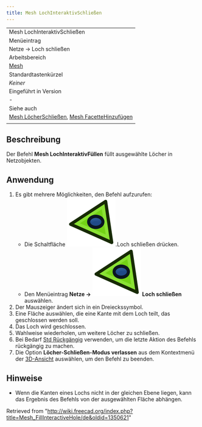 ```yaml
---
title: Mesh LochInteraktivSchließen
---
```


|                                                                                                                                    |
| ---------------------------------------------------------------------------------------------------------------------------------- |
| Mesh LochInteraktivSchließen                                                                                                       |
| Menüeintrag                                                                                                                        |
| Netze → Loch schließen                                                                                                             |
| Arbeitsbereich                                                                                                                     |
| [Mesh](/Mesh_Workbench/de "Mesh Workbench/de")                                                                                     |
| Standardtastenkürzel                                                                                                               |
| _Keiner_                                                                                                                           |
| Eingeführt in Version                                                                                                              |
| -                                                                                                                                  |
| Siehe auch                                                                                                                         |
| [Mesh LöcherSchließen](/Mesh_FillupHoles/de "Mesh FillupHoles/de"), [Mesh FacetteHinzufügen](/Mesh_AddFacet/de "Mesh AddFacet/de") |
|                                                                                                                                    |

## Beschreibung

Der Befehl **Mesh LochInteraktivFüllen** füllt ausgewählte Löcher in Netzobjekten.

## Anwendung

1. Es gibt mehrere Möglichkeiten, den Befehl aufzurufen:
   - Die Schaltfläche ![](/src/assets/images/Mesh_FillInteractiveHole.svg).Loch schließen drücken.
   - Den Menüeintrag **Netze → ![](/src/assets/images/Mesh_FillInteractiveHole.svg) Loch schließen** auswählen.
2. Der Mauszeiger ändert sich in ein Dreieckssymbol.
3. Eine Fläche auswählen, die eine Kante mit dem Loch teilt, das geschlossen werden soll.
4. Das Loch wird geschlossen.
5. Wahlweise wiederholen, um weitere Löcher zu schließen.
6. Bei Bedarf [Std Rückgängig](/Std_Undo/de "Std Undo/de") verwenden, um die letzte Aktion des Befehls rückgängig zu machen.
7. Die Option **Löcher-Schließen-Modus verlassen** aus dem Kontextmenü der [3D-Ansicht](/3D_view/de "3D view/de") auswählen, um den Befehl zu beenden.

## Hinweise

- Wenn die Kanten eines Lochs nicht in der gleichen Ebene liegen, kann das Ergebnis des Befehls von der ausgewählten Fläche abhängen.

Retrieved from "<http://wiki.freecad.org/index.php?title=Mesh_FillInteractiveHole/de&oldid=1350621>"
